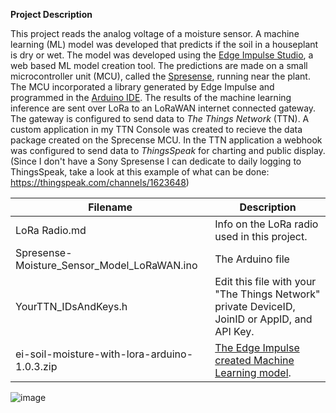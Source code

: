 **Project Description**

This project reads the analog voltage of a moisture sensor. A machine learning (ML) model was developed that predicts if the soil in a houseplant is dry or wet. The model was developed using the [Edge Impulse Studio](https://www.edgeimpulse.com/), a web based ML model creation tool.  The predictions are made on a small microcontroller unit (MCU), called the [Spresense](https://developer.sony.com/develop/spresense/specifications), running near the plant. The MCU incorporated a library generated by Edge Impulse and programmed in the [Arduino IDE](https://www.arduino.cc/en/software).  The results of the machine learning inference are sent over LoRa to an LoRaWAN internet connected gateway.  The gateway is configured to send data to *The Things Network* (TTN). A custom application in my TTN Console was created to recieve the data package created on the Sprecense MCU. In the TTN application a webhook was configured to send data to *ThingsSpeak* for charting and public display. (Since I don't have a Sony Spresense I can dedicate to daily logging to ThingsSpeak, take a look at this example of what can be done: https://thingspeak.com/channels/1623648)

| Filename                                    | Description                                 |             
| ------------------------------------------- | ------------------------------------------- |
| LoRa Radio.md                               | Info on the LoRa radio used in this project.| 
| Spresense-Moisture_Sensor_Model_LoRaWAN.ino | The Arduino file |
| YourTTN_IDsAndKeys.h                        | Edit this file with your "The Things Network" private DeviceID, JoinID or AppID, and API Key.|
| ei-soil-moisture-with-lora-arduino-1.0.3.zip| [The Edge Impulse created Machine Learning model](https://studio.edgeimpulse.com/public/167207/latest).| 

![image](https://user-images.githubusercontent.com/92460732/207224619-3d6c33f8-2ee5-4db0-bd2e-2a648fe3ecfc.png)


